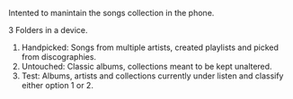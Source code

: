 Intented to manintain the songs collection in the phone.

3 Folders in a device.

1. Handpicked: Songs from multiple artists, created playlists and picked from discographies.
2. Untouched: Classic albums, collections meant to be kept unaltered.
3. Test: Albums, artists and collections currently under listen and classify either option 1 or 2.
